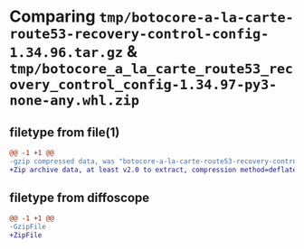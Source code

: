 # Comparing `tmp/botocore-a-la-carte-route53-recovery-control-config-1.34.96.tar.gz` & `tmp/botocore_a_la_carte_route53_recovery_control_config-1.34.97-py3-none-any.whl.zip`

## filetype from file(1)

```diff
@@ -1 +1 @@
-gzip compressed data, was "botocore-a-la-carte-route53-recovery-control-config-1.34.96.tar", last modified: Thu May  2 01:01:40 2024, max compression
+Zip archive data, at least v2.0 to extract, compression method=deflate
```

## filetype from diffoscope

```diff
@@ -1 +1 @@
-GzipFile
+ZipFile
```

